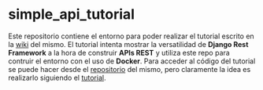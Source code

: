 # simple_api_tutorial
Este repositorio contiene el entorno para poder realizar el tutorial escrito en la [wiki](https://github.com/andresramirezmiori/simple_api_tutorial/wiki#una-api-sencilla-con-django-y-docker) del mismo. 
El tutorial intenta mostrar la versatilidad de **Django Rest Framework** a la hora de construir **APIs REST** y utiliza este repo para contruir el entorno con el uso de **Docker**. Para acceder al código del tutorial se puede hacer desde el [repositorio](https://github.com/andresramirezmiori/simple_api_tutorial_code) del mismo, pero claramente la idea es realizarlo siguiendo el [tutorial]((https://github.com/andresramirezmiori/simple_api_tutorial/wiki#una-api-sencilla-con-django-y-docker)).
